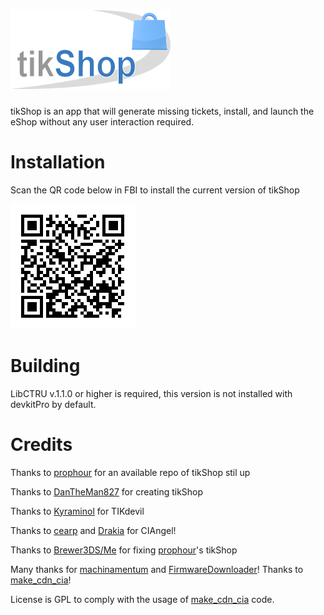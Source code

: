 # ![tikShop](https://raw.githubusercontent.com/Brewer3DS/tikShop/master/banner.png)
tikShop is an app that will generate missing tickets, install, and launch the eShop without any user interaction required.

# Installation
Scan the QR code below in FBI to install the current version of tikShop

![tikShop QR Code](https://raw.githubusercontent.com/Brewer3DS/tikShop/master/qr_code.png)

# Building
LibCTRU v.1.1.0 or higher is required, this version is not installed with devkitPro by default.

# Credits
Thanks to [prophour](https://github.com/prophour) for an available repo of tikShop stil up

Thanks to [DanTheMan827](https://github.com/DanTheMan827) for creating tikShop

Thanks to [Kyraminol](https://github.com/Kyraminol) for TIKdevil

Thanks to [cearp](https://github.com/cearp) and [Drakia](https://github.com/Drakia) for CIAngel!

Thanks to [Brewer3DS/Me](https://github.com/Brewer3DS) for fixing [prophour](https://github.com/phophour)'s tikShop

Many thanks for [machinamentum](https://github.com/machinamentum) and [FirmwareDownloader](https://github.com/machinamentum/FirmwareDownloader)! Thanks to [make_cdn_cia](https://github.com/YodaDaCoda/make_cdn_cia)!

License is GPL to comply with the usage of [make_cdn_cia](https://github.com/YodaDaCoda/make_cdn_cia) code.

